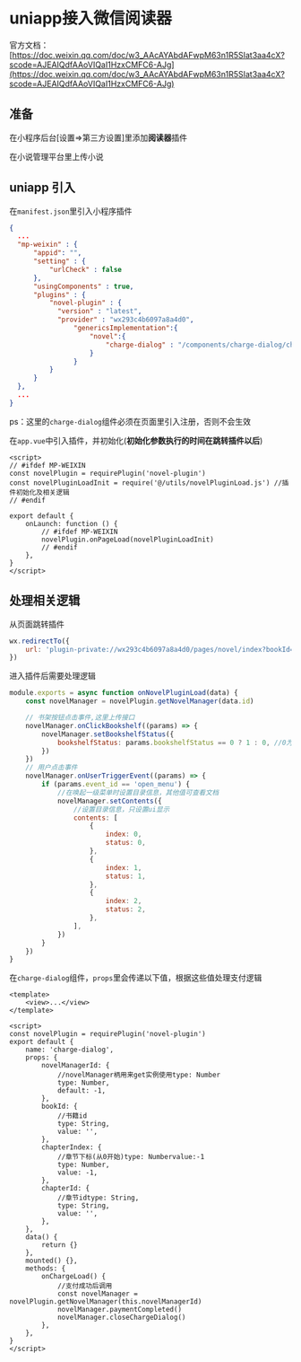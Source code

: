 # uniapp接入微信阅读器
官方文档：[https://doc.weixin.qq.com/doc/w3_AAcAYAbdAFwpM63n1R5SIat3aa4cX?scode=AJEAIQdfAAoVIQaI1HzxCMFC6-AJg](https://doc.weixin.qq.com/doc/w3_AAcAYAbdAFwpM63n1R5SIat3aa4cX?scode=AJEAIQdfAAoVIQaI1HzxCMFC6-AJg)

## 准备

在小程序后台[设置=>第三方设置]里添加**阅读器**插件

在小说管理平台里上传小说

## uniapp 引入

在`manifest.json`里引入小程序插件

```json
{
  ...
  "mp-weixin" : {
      "appid": "",
      "setting" : {
          "urlCheck" : false
      },
      "usingComponents" : true,
      "plugins" : {
          "novel-plugin" : {
            "version" : "latest",
            "provider" : "wx293c4b6097a8a4d0",
      			"genericsImplementation":{
      				"novel":{
      					"charge-dialog" : "/components/charge-dialog/charge-dialog"//支付组件
      				}
      			}
          }
      }
  },
  ...
}
```

ps：这里的`charge-dialog`组件必须在页面里引入注册，否则不会生效

在`app.vue`中引入插件，并初始化(**初始化参数执行的时间在跳转插件以后**)

```vue
<script>
// #ifdef MP-WEIXIN
const novelPlugin = requirePlugin('novel-plugin')
const novelPluginLoadInit = require('@/utils/novelPluginLoad.js') //插件初始化及相关逻辑
// #endif

export default {
	onLaunch: function () {
		// #ifdef MP-WEIXIN
		novelPlugin.onPageLoad(novelPluginLoadInit)
		// #endif
	},
}
</script>
```

## 处理相关逻辑

从页面跳转插件

```js
wx.redirectTo({
	url: 'plugin-private://wx293c4b6097a8a4d0/pages/novel/index?bookId=bookid&chapterIndex=0',
})
```

进入插件后需要处理逻辑

```js
module.exports = async function onNovelPluginLoad(data) {
	const novelManager = novelPlugin.getNovelManager(data.id)

	// 书架按钮点击事件,这里上传接口
	novelManager.onClickBookshelf((params) => {
		novelManager.setBookshelfStatus({
			bookshelfStatus: params.bookshelfStatus == 0 ? 1 : 0, //0为未加入书架，1为加入书架
		})
	})
	// 用户点击事件
	novelManager.onUserTriggerEvent((params) => {
		if (params.event_id == 'open_menu') {
			//在唤起一级菜单时设置目录信息，其他值可查看文档
			novelManager.setContents({
				//设置目录信息，只设置ui显示
				contents: [
					{
						index: 0,
						status: 0,
					},
					{
						index: 1,
						status: 1,
					},
					{
						index: 2,
						status: 2,
					},
				],
			})
		}
	})
}
```

在`charge-dialog`组件，`props`里会传递以下值，根据这些值处理支付逻辑

```vue
<template>
	<view>...</view>
</template>

<script>
const novelPlugin = requirePlugin('novel-plugin')
export default {
	name: 'charge-dialog',
	props: {
		novelManagerId: {
			//novelManager柄用来get实例使用type: Number
			type: Number,
			default: -1,
		},
		bookId: {
			//书籍id
			type: String,
			value: '',
		},
		chapterIndex: {
			//章节下标(从0开始)type: Numbervalue:-1
			type: Number,
			value: -1,
		},
		chapterId: {
			//章节idtype: String,
			type: String,
			value: '',
		},
	},
	data() {
		return {}
	},
	mounted() {},
	methods: {
		onChargeLoad() {
			//支付成功后调用
			const novelManager = novelPlugin.getNovelManager(this.novelManagerId)
			novelManager.paymentCompleted()
			novelManager.closeChargeDialog()
		},
	},
}
</script>
```
